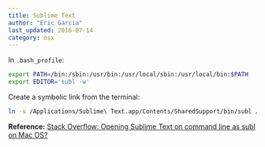 ```yaml
---
title: Sublime Text
author: "Eric Garcia"
last_updated: 2016-07-14
category: osx
---
```


In `.bash_profile`:

```bash
export PATH=/bin:/sbin:/usr/bin:/usr/local/sbin:/usr/local/bin:$PATH
export EDITOR='subl -w'
```

Create a symbolic link from the terminal:

```bash
ln -s /Applications/Sublime\ Text.app/Contents/SharedSupport/bin/subl /usr/local/bin/subl
```

**Reference:** [Stack Overflow: Opening Sublime Text on command line as subl on Mac OS?](http://stackoverflow.com/questions/16199581/opening-sublime-text-on-command-line-as-subl-on-mac-os)
